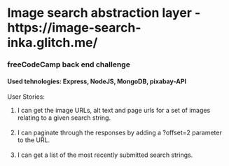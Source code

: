 <h1>Image search abstraction layer - https://image-search-inka.glitch.me/</h1>

<h3>freeCodeCamp back end challenge</h3>

<h4>Used tehnologies: Express, NodeJS, MongoDB, pixabay-API </h4>

<p>User Stories:</p> 

<ol>

<li> I can get the image URLs, alt text and page urls for a set of images relating to a given search string.
</li>
<br>
<li>  I can paginate through the responses by adding a ?offset=2 parameter to the URL.</li>
<br>
<li>  I can get a list of the most recently submitted search strings.</li>
<br>
</ol>
